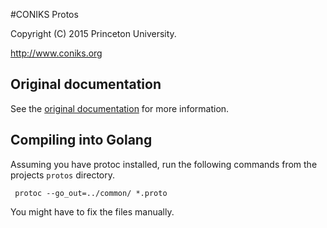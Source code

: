 #CONIKS Protos

Copyright (C) 2015 Princeton University.

http://www.coniks.org

## Original documentation

See the [original documentation](https://raw.githubusercontent.com/coniks-sys/coniks-ref-implementation/master/protos/README.md) for more information.

## Compiling into Golang
Assuming you have protoc installed, run the following commands from the projects `protos` directory.

```
 protoc --go_out=../common/ *.proto
```

You might have to fix the files manually.

